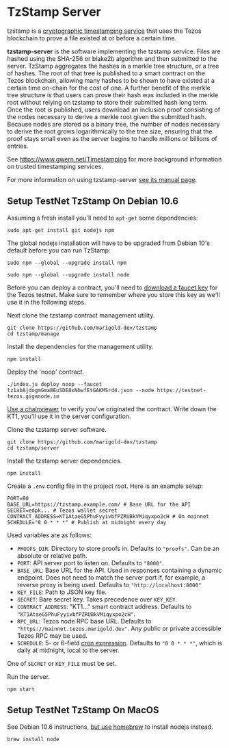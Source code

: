 # TzStamp Server

tzstamp is a [cryptographic timestamping service](https://www.gwern.net/Timestamping)
that uses the Tezos blockchain to prove a file existed at or before a certain time.

**tzstamp-server** is the software implementing the tzstamp service. Files are
hashed using the SHA-256 or blake2b algorithm and then submitted to the server.
TzStamp aggregates the hashes in a merkle tree structure, or a tree of hashes.
The root of that tree is published to a smart contract on the Tezos blockchain,
allowing many hashes to be shown to have existed at a certain time on-chain for
the cost of one. A further benefit of the merkle tree structure is that users
can prove their hash was included in the merkle root without relying on tzstamp
to store their submitted hash long term. Once the root is published, users download an
inclusion proof consisting of the nodes necessary to derive a merkle root given
the submitted hash. Because nodes are stored as a binary tree, the number of
nodes necessary to derive the root grows logarithmically to the tree size,
ensuring that the proof stays small even as the server begins to handle millions
or billions of entries.

See https://www.gwern.net/Timestamping for more background information on
trusted timestamping services.

For more information on using tzstamp-server [see its manual page](https://github.com/marigold-dev/tzstamp/blob/main/server/man/man1/tzstamp-server.md).

## Setup TestNet TzStamp On Debian 10.6

Assuming a fresh install you'll need to `apt-get` some dependencies:

    sudo apt-get install git nodejs npm

The global nodejs installation will have to be upgraded from Debian 10's default
before you can run TzStamp:

    sudo npm --global --upgrade install npm

    sudo npm --global --upgrade install node

Before you can deploy a contract, you'll need to [download a faucet
key](https://faucet.tzalpha.net/) for the Tezos testnet. Make sure to remember
where you store this key as we'll use it in the following steps.

Next clone the tzstamp contract management utility.

    git clone https://github.com/marigold-dev/tzstamp
    cd tzstamp/manage

Install the dependencies for the management utility.

    npm install

Deploy the 'noop' contract.

    ./index.js deploy noop --faucet tz1abAjdogmGma8EuSDE8xNbwfEtGAKMSrd4.json --node https://testnet-tezos.giganode.io

[Use a chainviewer](https://better-call.dev/) to verify you've originated the
contract. Write down the KT1, you'll use it in the server configuration.

Clone the tzstamp server software.

    git clone https://github.com/marigold-dev/tzstamp
    cd tzstamp/server

Install the tzstamp server dependencies.

    npm install

Create a `.env` config file in the project root. Here is an
example setup:

    PORT=80
    BASE_URL=https://tzstamp.example.com/ # Base URL for the API
    SECRET=edpk... # Tezos wallet secret
    CONTRACT_ADDRESS=KT1AtaeG5PhuFyyivbfPZRUBkVMiqyxpo2cH # On mainnet
    SCHEDULE="0 0 * * *" # Publish at midnight every day

Used variables are as follows:
- `PROOFS_DIR`: Directory to store proofs in. Defaults to `"proofs"`. Can be an absolute or relative path.
- `PORT`: API server port to listen on. Defaults to `"8000"`.
- `BASE_URL`: Base URL for the API. Used in responses containing a dynamic endpoint. Does not need to match the server port if, for example, a reverse proxy is being used. Defaults to `"http://localhost:8000"`
- `KEY_FILE`: Path to JSON key file.
- `SECRET`: Bare secret key. Takes precedence over `KEY_KEY`.
- `CONTRACT_ADDRESS`: "KT1..." smart contract address. Defaults to `"KT1AtaeG5PhuFyyivbfPZRUBkVMiqyxpo2cH"`.
- `RPC_URL`: Tezos node RPC base URL. Defaults to `"https://mainnet.tezos.marigold.dev"`. Any public or private accessible Tezos RPC may be used.
- `SCHEDULE`: 5- or 6-field [cron expression](https://docs.oracle.com/cd/E12058_01/doc/doc.1014/e12030/cron_expressions.htm). Defaults to `"0 0 * * *"`, which is daily at midnight, local to the server.

One of `SECRET` or `KEY_FILE` must be set.

Run the server.

    npm start

## Setup TestNet TzStamp On MacOS

See Debian 10.6 instructions, [but use homebrew](https://brew.sh/) to install nodejs instead.

    brew install node

